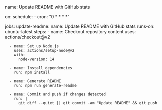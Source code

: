 name: Update README with GitHub stats

on:
  schedule:
    - cron: "0 * * * *"

jobs:
  update-readme:
    name: Update README with GitHub stats
    runs-on: ubuntu-latest
    steps:
      - name: Checkout repository content
        uses: actions/checkout@v2

      - name: Set up Node.js
        uses: actions/setup-node@v2
        with:
          node-version: 14

      - name: Install dependencies
        run: npm install

      - name: Generate README
        run: npm run generate-readme

      - name: Commit and push if changes detected
        run: |
          git diff --quiet || git commit -am "Update README" && git push
